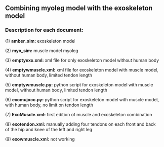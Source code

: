 ## Combining myoleg model with the exoskeleton model

### Description for each document:

(1) **amber_sim:** exoskeleton model

(2) **myo_sim:** muscle model myoleg

(3) **emptyexo.xml:** xml file for only exoskeleton model without human body

(4) **emptywmuscle.xml:** xml file for exoskeleton model with muscle model, without human body, limited tendon length 

(5) **emptywmuscle.py:** python script for exoskeleton model with muscle model, without human body, limited tendon length

(6) **exomujoco.py:** python script for exoskeleton model with muscle model, with human body, no limit on tendon length

(7) **ExoMuscle.xml:** first edition of muscle and exoskeleton combination

(8) **exotendon.xml:** manually adding four tendons on each front and back of the hip and knee of the left and right leg

(9) **exowmuscle.xml:** not working
